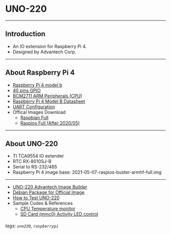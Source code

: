 
# UNO-220

---

## Introduction

- An IO extension for Raspberry Pi 4. 
- Designed by Advantech Corp.

---

## About Raspberry Pi 4

- [Raspberry Pi 4 model b](https://www.raspberrypi.org/products/raspberry-pi-4-model-b/) 
- [40 pins GPIO](https://www.raspberrypi.org/documentation/usage/gpio/)
- [BCM2711 ARM Peripherals (CPU)](https://www.raspberrypi.org/documentation/hardware/raspberrypi/bcm2711/rpi_DATA_2711_1p0.pdf)
- [Raspberry Pi 4 Model B Datasheet](https://www.raspberrypi.org/documentation/hardware/raspberrypi/bcm2711/rpi_DATA_2711_1p0_preliminary.pdf)
- [UART Configuration](https://www.raspberrypi.org/documentation/configuration/uart.md)
- Offical Images Download
  - [Raspbian Full](http://downloads.raspberrypi.org/raspbian_full/images/)
  - [Raspios Full (After 2020/05)](http://downloads.raspberrypi.org/raspios_full_armhf/images/)

---

## About UNO-220 

- TI TCA9554 IO extender
- RTC RX-8010SJ-B
- Serial to RS-232/485
- Raspberry Pi 4 image base: 2021-05-07-raspios-buster-armhf-full.img

---

- [UNO-220 Advantech Image Builder](https://github.com/Advantech-IIoT/UNO-220-POE-/tree/docs/imagebuilder/)
- [Debian Package for Official Image](https://github.com/Advantech-IIoT/UNO-220-POE-/tree/docs/dpkg/README/)
- [How to Test UNO-220](https://github.com/Advantech-IIoT/UNO-220-POE-/tree/docs/dpkg/TEST/)
- Sample Codes & References
    - [CPU Temperature monitor](https://github.com/Advantech-IIoT/UNO-220-POE-/tree/docs/sample_codes/cputempmon/)
    - [SD Card (mmc0) Activity LED control](https://github.com/Advantech-IIoT/UNO-220-POE-/tree/docs/sample_codes/mmcactled/)


###### tags: `uno220`, `raspberrypi`

